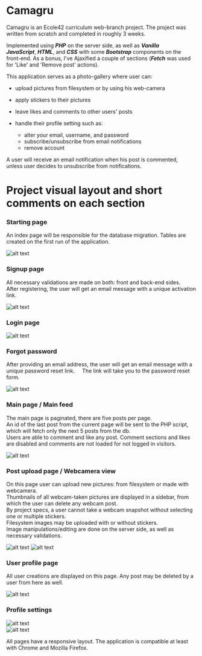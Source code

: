 # Camagru

Camagru is an Ecole42 curriculum web-branch project. The project was written from scratch and completed in roughly 3 weeks.  
  
Implemented using ***PHP*** on the server side, as well as ***Vanilla JavaScript***, ***HTML***, and ***CSS*** with some ***Bootstrap*** components on the front-end. As a bonus, I've Ajaxified a couple of sections (***Fetch*** was used for 'Like' and 'Remove post' actions).  
  
This application serves as a photo-gallery where user can:  
* upload pictures from filesystem or by using his web-camera
* apply stickers to their pictures
* leave likes and comments to other  users' posts
* handle their profile setting such as:

    * alter your email, username, and password
    * subscribe/unsubscribe from email notifications
    * remove account  
      
A user will receive an email notification when his post is commented, unless user decides to unsubscribe from notifications.  
  
# Project visual layout and short comments on each section  
  
### Starting page ###  
 An index page will be responsible for the database migration. Tables are created on the first run of the application.  
   
![alt text](https://github.com/fglsn/camagru/blob/main/screenshots/1-1.png?raw=true)  
  
### Signup page ###  
  All necessary validations are made on both: front and back-end sides.  
  After registering, the user will get an email message with a unique activation link.  
    
![alt text](https://github.com/fglsn/camagru/blob/main/screenshots/2.png?raw=true)  
  
### Login page ###  
  
![alt text](https://github.com/fglsn/camagru/blob/main/screenshots/3.png?raw=true)  
  
### Forgot password ###   
  After providing an email address, the user will get an email message with a unique password reset link.  
  The link will take you to the password reset form.  
  
![alt text](https://github.com/fglsn/camagru/blob/main/screenshots/4.png?raw=true)  
  
### Main page / Main feed ###
 The main page is paginated, there are five posts per page.  
 An id of the last post from the current page will be sent to the PHP script, which will fetch only the next 5 posts from the db.  
 Users are able to comment and like any post. Comment sections and likes are disabled and comments are not loaded for not logged in visitors.  
   
![alt text](https://github.com/fglsn/camagru/blob/main/screenshots/8.png?raw=true)  
  
### Post upload page / Webcamera view ###  
On this page user can upload new pictures: from filesystem or made with webcamera.  
Thumbnails of all webcam-taken pictures are displayed in a sidebar, from which the user can delete any webcam post.  
By project specs, a user cannot take a webcam snapshot without selecting one or multiple stickers.  
Filesystem images may be uploaded with or without stickers.  
Image manipulations/editing are done on the server side, as well as necessary validations.  
    
![alt text](https://github.com/fglsn/camagru/blob/main/screenshots/7.png?raw=true) ![alt text](https://github.com/fglsn/camagru/blob/main/screenshots/6.png?raw=true) 
    
### User profile page ###  
  All user creations are displayed on this page. Any post may be deleted by a user from here as well.  
  
![alt text](https://github.com/fglsn/camagru/blob/main/screenshots/9.png?raw=true)  
  
### Profile settings ###  
  
![alt text](https://github.com/fglsn/camagru/blob/main/screenshots/11.png?raw=true)  
![alt text](https://github.com/fglsn/camagru/blob/main/screenshots/12.png?raw=true)  
  
All pages have a responsive layout. The application is compatible at least with Chrome and Mozilla Firefox.  
